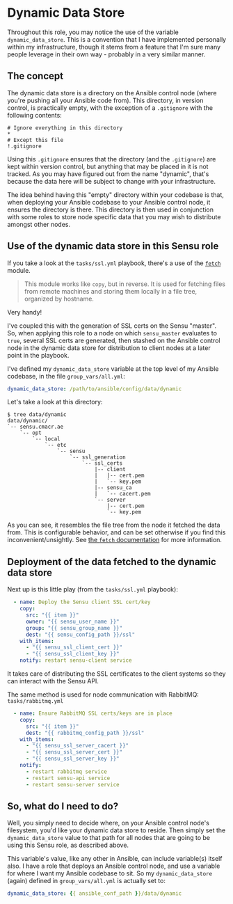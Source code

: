 # Dynamic Data Store
Throughout this role, you may notice the use of the variable `dynamic_data_store`.
This is a convention that I have implemented personally within my infrastructure, though it stems from a feature that I'm sure many people leverage in their own way - probably in a very similar manner.

## The concept
The dynamic data store is a directory on the Ansible control node (where you're pushing all your Ansible code from).
This directory, in version control, is practically empty, with the exception of a `.gitignore` with the following contents:
```
# Ignore everything in this directory
*
# Except this file
!.gitignore
```
Using this `.gitignore` ensures that the directory (and the `.gitignore`) are kept within version control, but anything that may be placed in it is not tracked. As you may have figured out from the name "dynamic", that's because the data here will be subject to change with your infrastructure.

The idea behind having this "empty" directory within your codebase is that, when deploying your Ansible codebase to your Ansible control node, it ensures the directory is there. This directory is then used in conjunction with some roles to store node specific data that you may wish to distribute amongst other nodes.

## Use of the dynamic data store in this Sensu role
If you take a look at the `tasks/ssl.yml` playbook, there's a use of the [`fetch`](https://docs.ansible.com/ansible/latest/modules/fetch_module.html) module.

>This module works like `copy`, but in reverse. It is used for fetching files from remote machines and storing them locally in a file tree, organized by hostname.

Very handy!

I've coupled this with the generation of SSL certs on the Sensu "master". So, when applying this role to a node on which `sensu_master` evaluates to `true`, several SSL certs are generated, then stashed on the Ansible control node in the dynamic data store for distribution to client nodes at a later point in the playbook.

I've defined my `dynamic_data_store` variable at the top level of my Ansible codebase, in the file `group_vars/all.yml`:
``` yaml
dynamic_data_store: /path/to/ansible/config/data/dynamic
```
Let's take a look at this directory:
```
$ tree data/dynamic
data/dynamic/
`-- sensu.cmacr.ae
    `-- opt
        `-- local
            `-- etc
                `-- sensu
                    `-- ssl_generation
                        `-- ssl_certs
                            |-- client
                            |   |-- cert.pem
                            |   `-- key.pem
                            |-- sensu_ca
                            |   `-- cacert.pem
                            `-- server
                                |-- cert.pem
                                `-- key.pem
```
As you can see, it resembles the file tree from the node it fetched the data from. This is configurable behavior, and can be set otherwise if you find this inconvenient/unsightly. See [ the `fetch` documentation](https://docs.ansible.com/ansible/latest/modules/fetch_module.html) for more information.

## Deployment of the data fetched to the dynamic data store
Next up is this little play (from the `tasks/ssl.yml` playbook):
``` yaml
  - name: Deploy the Sensu client SSL cert/key
    copy:
      src: "{{ item }}"
      owner: "{{ sensu_user_name }}"
      group: "{{ sensu_group_name }}"
      dest: "{{ sensu_config_path }}/ssl"
    with_items:
      - "{{ sensu_ssl_client_cert }}"
      - "{{ sensu_ssl_client_key }}"
    notify: restart sensu-client service
```
It takes care of distributing the SSL certificates to the client systems so they can interact with the Sensu API.

The same method is used for node communication with RabbitMQ:
`tasks/rabbitmq.yml`
``` yaml
  - name: Ensure RabbitMQ SSL certs/keys are in place
    copy:
	  src: "{{ item }}"
	  dest: "{{ rabbitmq_config_path }}/ssl"
    with_items:
      - "{{ sensu_ssl_server_cacert }}"
      - "{{ sensu_ssl_server_cert }}"
      - "{{ sensu_ssl_server_key }}"
    notify:
      - restart rabbitmq service
      - restart sensu-api service
      - restart sensu-server service
```

## So, what do I need to do?
Well, you simply need to decide where, on your Ansible control node's filesystem, you'd like your dynamic data store to reside.
Then simply set the `dynamic_data_store` value to that path for all nodes that are going to be using this Sensu role, as described above.

This variable's value, like any other in Ansible, can include variable(s) itself also.
I have a role that deploys an Ansible control node, and use a variable for where I want my Ansible codebase to sit.
So my `dynamic_data_store` (again) defined in `group_vars/all.yml` is actually set to:
``` yaml
dynamic_data_store: {{ ansible_conf_path }}/data/dynamic
```
